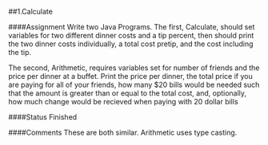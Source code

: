 ##1.Calculate

####Assignment
Write two Java Programs. The first, Calculate, should set variables for two different dinner costs and a tip percent, then should print the two dinner costs individually, a total cost pretip, and the cost including the tip. 

The second, Arithmetic, requires variables set for number of friends and the price per dinner at a buffet. Print the price per dinner, the total price if you are paying for all of your friends, how many $20 bills would be needed such that the amount is greater than or equal to the total cost, and, optionally, how much change would be recieved when paying with 20 dollar bills

####Status
Finished

####Comments
These are both similar. Arithmetic uses type casting.